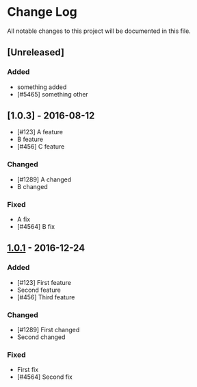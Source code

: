 # Change Log
All notable changes to this project will be documented in this file.

## [Unreleased]
### Added
- something added
- [#5465] something other

## [1.0.3] - 2016-08-12
- [#123] A feature
- B feature
- [#456] C feature 

### Changed
- [#1289] A changed 
- B changed
 
### Fixed
- A fix
- [#4564] B fix

## [1.0.1] - 2016-12-24
### Added
- [#123] First feature
- Second feature
- [#456] Third feature 

### Changed
- [#1289] First changed 
- Second changed
 
### Fixed
- First fix
- [#4564] Second fix

[1.0.1]: https://www.google.com